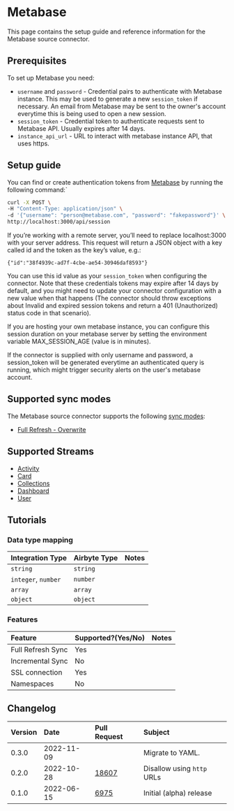 # Metabase
This page contains the setup guide and reference information for the Metabase source connector.

## Prerequisites

To set up Metabase you need:
  * `username` and `password` - Credential pairs to authenticate with Metabase instance. This may be used to generate a new `session_token` if necessary. An email from Metabase may be sent to the owner's account everytime this is being used to open a new session.
  * `session_token` - Credential token to authenticate requests sent to Metabase API. Usually expires after 14 days.   
  * `instance_api_url` - URL to interact with metabase instance API, that uses https.

## Setup guide

You can find or create authentication tokens from [Metabase](https://www.metabase.com/learn/administration/metabase-api.html#authenticate-your-requests-with-a-session-token) by running the following command:`

```bash
curl -X POST \
-H "Content-Type: application/json" \
-d '{"username": "person@metabase.com", "password": "fakepassword"}' \
http://localhost:3000/api/session
```

If you’re working with a remote server, you’ll need to replace localhost:3000 with your server address. This request will return a JSON object with a key called id and the token as the key’s value, e.g.:

```
{"id":"38f4939c-ad7f-4cbe-ae54-30946daf8593"}
```

You can use this id value as your `session_token` when configuring the connector.
Note that these credentials tokens may expire after 14 days by default, and you might need to update your connector configuration with a new value when that happens (The connector should throw exceptions about Invalid and expired session tokens and return a 401 (Unauthorized) status code in that scenario).

If you are hosting your own metabase instance, you can configure this session duration on your metabase server by setting the environment variable MAX_SESSION_AGE (value is in minutes).

If the connector is supplied with only username and password, a session_token will be generated everytime an
authenticated query is running, which might trigger security alerts on the user's metabase account.

## Supported sync modes

The Metabase source connector supports the following [sync modes](https://docs.airbyte.com/cloud/core-concepts#connection-sync-modes):

* [Full Refresh - Overwrite](https://docs.airbyte.com/understanding-airbyte/glossary#full-refresh-sync)

## Supported Streams
* [Activity](https://www.metabase.com/docs/latest/api/activity.html#get-apiactivity)
* [Card](https://www.metabase.com/docs/latest/api/card.html#get-apicard)
* [Collections](https://www.metabase.com/docs/latest/api/collection.html#get-apicollection)
* [Dashboard](https://www.metabase.com/docs/latest/api/dashboard.html#get-apidashboard)
* [User](https://www.metabase.com/docs/latest/api/user.html#get-apiuser)

## Tutorials

### Data type mapping

| Integration Type    | Airbyte Type | Notes |
|:--------------------|:-------------|:------|
| `string`            | `string`     |       |
| `integer`, `number` | `number`     |       |
| `array`             | `array`      |       |
| `object`            | `object`     |       |

### Features

| Feature           | Supported?\(Yes/No\) | Notes |
|:------------------|:---------------------|:------|
| Full Refresh Sync | Yes                  |       |
| Incremental Sync  | No                   |       |
| SSL connection    | Yes                  |
| Namespaces        | No                   |       |


## Changelog

| Version | Date       | Pull Request                                             | Subject                    |
|:--------|:-----------|:---------------------------------------------------------|:---------------------------|
| 0.3.0   | 2022-11-09 |                                                          | Migrate to YAML.           |
| 0.2.0   | 2022-10-28 | [18607](https://github.com/airbytehq/airbyte/pull/18607) | Disallow using `http` URLs |
| 0.1.0   | 2022-06-15 | [6975](https://github.com/airbytehq/airbyte/pull/13752)  | Initial (alpha) release    |
